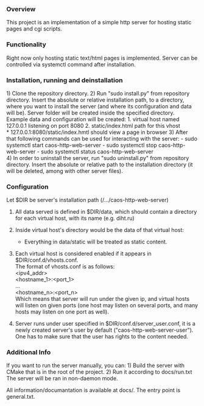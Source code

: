 <h3>Overview</h3>
This project is an implementation of a simple http server for hosting static pages and cgi scripts.

<h3>Functionality</h3>
Right now only hosting static text/html pages is implemented. Server can be controlled via systemctl command
after installation.

<h3>Installation, running and deinstallation</h3>
1) Clone the repository directory. 
2) Run "sudo install.py" from repository directory. Insert the absolute or relative installation path, to a directory,
where you want to install the server (and where its configuration and data will be). Server folder will be created
inside the specified directory.<br>
Example data and configuration will be created:
    1. virtual host named 127.0.0.1 listening on port 8080
    2. static/index.html path for this vhost<br>
    * 127.0.0.1:8080/static/index.hmtl should view a page in browser
3) After that following commands can be used for interacting with the server:
    - sudo systemctl start caos-http-web-server
    - sudo systemctl stop caos-http-web-server
    - sudo systemctl status caos-http-web-server<br>
4) In order to uninstall the server, run "sudo uninstall.py" from repository directory.
Insert the absolute or relative path to the installation directory (it will be deleted, among with other server files).

<h3> Configuration</h3>

Let $DIR be server's installation path (/.../caos-http-web-server) 

1) All data served is defined in $DIR/data, which should contain a directory
for each virtual host, with its name (e.g. diht.ru)
2) Inside virtual host's directory would be the data of that virtual host:
    - Everything in data/static will be treated as static content.
3) Each virtual host is considered enabled if it appears in $DIR/conf.d/vhosts.conf.<br>
The format of vhosts.conf is as follows:<br>
<ipv4_addr><br>
<hostname_1>:<port_1><br>
...<br>
<hostname_n>:<port_n><br>
Which means that server will run under the given ip, and virtual hosts will listen on given ports
(one host may listen on several ports, and many hosts may listen on one port as well).

4) Server runs under user specified in $DIR/conf.d/server_user.conf, it is a newly created server's user
by default ("caos-http-web-server-user"). One has to make sure that the user has rights to the content needed.

<h3>Additional Info</h3>
If you want to run the server manually, you can:
1) Build the server with CMake that is in the root of the project.
2) Run it according to docs/run.txt
The server will be ran in non-daemon mode.

All information/documantation is available at docs/. The entry point is general.txt.

